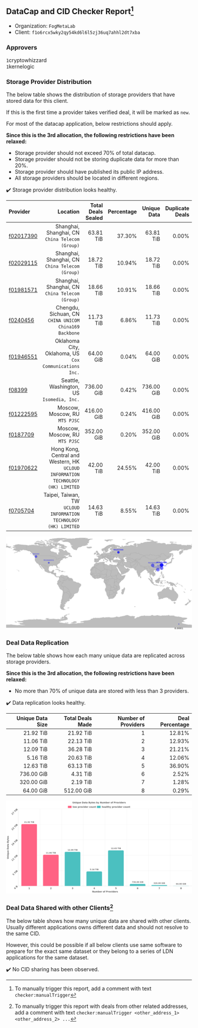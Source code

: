 ## DataCap and CID Checker Report[^1]
 - Organization: `FogMetaLab`
 - Client: `f1o6rcx5wky2qy54kd6l6l5zj36uq7ahhl2dt7xba`
### Approvers
`1`cryptowhizzard<br/>`1`kernelogic

### Storage Provider Distribution
The below table shows the distribution of storage providers that have stored data for this client.

If this is the first time a provider takes verified deal, it will be marked as `new`.

For most of the datacap application, below restrictions should apply.

**Since this is the 3rd allocation, the following restrictions have been relaxed:**
 - Storage provider should not exceed 70% of total datacap.
 - Storage provider should not be storing duplicate data for more than 20%.
 - Storage provider should have published its public IP address.
 - All storage providers should be located in different regions.

✔️ Storage provider distribution looks healthy.

| Provider                                              |                                                                            Location | Total Deals Sealed | Percentage | Unique Data | Duplicate Deals |
| :---------------------------------------------------- | ----------------------------------------------------------------------------------: | -----------------: | ---------: | ----------: | --------------: |
| [f02017390](https://filfox.info/en/address/f02017390) |                                  Shanghai, Shanghai, CN<br/>`China Telecom (Group)` |          63.81 TiB |     37.30% |   63.81 TiB |           0.00% |
| [f02029115](https://filfox.info/en/address/f02029115) |                                  Shanghai, Shanghai, CN<br/>`China Telecom (Group)` |          18.72 TiB |     10.94% |   18.72 TiB |           0.00% |
| [f01981571](https://filfox.info/en/address/f01981571) |                                  Shanghai, Shanghai, CN<br/>`China Telecom (Group)` |          18.66 TiB |     10.91% |   18.66 TiB |           0.00% |
| [f0240456](https://filfox.info/en/address/f0240456)   |                           Chengdu, Sichuan, CN<br/>`CHINA UNICOM China169 Backbone` |          11.73 TiB |      6.86% |   11.73 TiB |           0.00% |
| [f01946551](https://filfox.info/en/address/f01946551) |                           Oklahoma City, Oklahoma, US<br/>`Cox Communications Inc.` |          64.00 GiB |      0.04% |   64.00 GiB |           0.00% |
| [f08399](https://filfox.info/en/address/f08399)       |                                        Seattle, Washington, US<br/>`Isomedia, Inc.` |         736.00 GiB |      0.42% |  736.00 GiB |           0.00% |
| [f01222595](https://filfox.info/en/address/f01222595) |                                                   Moscow, Moscow, RU<br/>`MTS PJSC` |         416.00 GiB |      0.24% |  416.00 GiB |           0.00% |
| [f0187709](https://filfox.info/en/address/f0187709)   |                                                   Moscow, Moscow, RU<br/>`MTS PJSC` |         352.00 GiB |      0.20% |  352.00 GiB |           0.00% |
| [f01970622](https://filfox.info/en/address/f01970622) | Hong Kong, Central and Western, HK<br/>`UCLOUD INFORMATION TECHNOLOGY (HK) LIMITED` |          42.00 TiB |     24.55% |   42.00 TiB |           0.00% |
| [f0705704](https://filfox.info/en/address/f0705704)   |                 Taipei, Taiwan, TW<br/>`UCLOUD INFORMATION TECHNOLOGY (HK) LIMITED` |          14.63 TiB |      8.55% |   14.63 TiB |           0.00% |

<img src="https://raw.githubusercontent.com/data-preservation-programs/filplus-checker-assets/main/filecoin-project/filecoin-plus-large-datasets/issues/1600/1679593378875.png"/>

### Deal Data Replication
The below table shows how each many unique data are replicated across storage providers.


**Since this is the 3rd allocation, the following restrictions have been relaxed:**
- No more than 70% of unique data are stored with less than 3 providers.

✔️ Data replication looks healthy.

| Unique Data Size | Total Deals Made | Number of Providers | Deal Percentage |
| ---------------: | ---------------: | ------------------: | --------------: |
|        21.92 TiB |        21.92 TiB |                   1 |          12.81% |
|        11.06 TiB |        22.13 TiB |                   2 |          12.93% |
|        12.09 TiB |        36.28 TiB |                   3 |          21.21% |
|         5.16 TiB |        20.63 TiB |                   4 |          12.06% |
|        12.63 TiB |        63.13 TiB |                   5 |          36.90% |
|       736.00 GiB |         4.31 TiB |                   6 |           2.52% |
|       320.00 GiB |         2.19 TiB |                   7 |           1.28% |
|        64.00 GiB |       512.00 GiB |                   8 |           0.29% |

<img src="https://raw.githubusercontent.com/data-preservation-programs/filplus-checker-assets/main/filecoin-project/filecoin-plus-large-datasets/issues/1600/1679593379598.png"/>

### Deal Data Shared with other Clients[^3]
The below table shows how many unique data are shared with other clients.
Usually different applications owns different data and should not resolve to the same CID.

However, this could be possible if all below clients use same software to prepare for the exact same dataset or they belong to a series of LDN applications for the same dataset.

✔️ No CID sharing has been observed.

[^1]: To manually trigger this report, add a comment with text `checker:manualTrigger`

[^2]: Deals from those addresses are combined into this report as they are specified with `checker:manualTrigger`

[^3]: To manually trigger this report with deals from other related addresses, add a comment with text `checker:manualTrigger <other_address_1> <other_address_2> ...`
